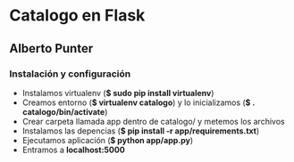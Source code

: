 Catalogo en Flask
============
Alberto Punter
--------------

### Instalación y configuración
* Instalamos virtualenv (**$ sudo pip install virtualenv**)
* Creamos entorno (**$ virtualenv catalogo**) y lo inicializamos (**$ . catalogo/bin/activate**)
* Crear carpeta llamada app dentro de catalogo/ y metemos los archivos
* Instalamos las depencias (**$ pip install -r app/requirements.txt**)
* Ejecutamos aplicación (**$ python app/app.py**)
* Entramos a **localhost:5000**
